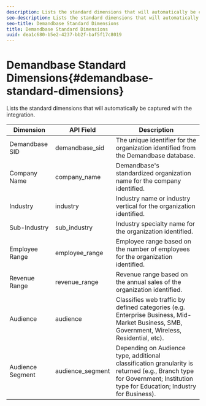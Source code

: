 ```yaml
---
description: Lists the standard dimensions that will automatically be captured with the integration.
seo-description: Lists the standard dimensions that will automatically be captured with the integration.
seo-title: Demandbase Standard Dimensions
title: Demandbase Standard Dimensions
uuid: dea1c680-b5e2-4237-bb2f-baf5f17c8019
---
```


# Demandbase Standard Dimensions{#demandbase-standard-dimensions}

Lists the standard dimensions that will automatically be captured with the integration.

|  Dimension  | API Field  | Description  |
|---|---|---|
|  Demandbase SID  | demandbase_sid  | The unique identifier for the organization identified from the Demandbase database.  |
|  Company Name  | company_name  | Demandbase's standardized organization name for the company identified.  |
|  Industry  | industry  | Industry name or industry vertical for the organization identified.  |
|  Sub-Industry  | sub_industry  | Industry specialty name for the organization identified.  |
|  Employee Range  | employee_range  | Employee range based on the number of employees for the organization identified.  |
|  Revenue Range  | revenue_range  | Revenue range based on the annual sales of the organization identified.  |
|  Audience  | audience  | Classifies web traffic by defined categories (e.g. Enterprise Business, Mid-Market Business, SMB, Government, Wireless, Residential, etc).  |
|  Audience Segment  | audience_segment  | Depending on Audience type, additional classification granularity is returned (e.g., Branch type for Government; Institution type for Education; Industry for Business).  |


